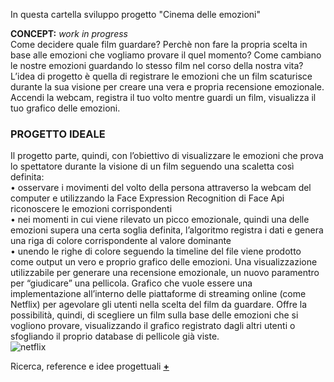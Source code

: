 In questa cartella sviluppo progetto "Cinema delle emozioni"  
  
**CONCEPT:** _work in progress_  
Come decidere quale film guardare? Perchè non fare la propria scelta in base alle emozioni che vogliamo provare il quel momento? Come cambiano le nostre emozioni guardando lo stesso film nel corso della nostra vita? 
L’idea di progetto è quella di registrare le emozioni che un film scaturisce durante la sua visione per creare una vera e propria recensione emozionale. 
Accendi la webcam, registra il tuo volto mentre guardi un film, visualizza il tuo grafico delle emozioni.  
  
### PROGETTO IDEALE
Il progetto parte, quindi, con l’obiettivo di visualizzare le emozioni che prova lo spettatore durante la visione di un film seguendo una scaletta così definita:  
• osservare i movimenti del volto della persona attraverso la webcam del computer e utilizzando la Face Expression Recognition di Face Api riconoscere le emozioni corrispondenti  
• nei momenti in cui viene rilevato un picco emozionale, quindi una delle emozioni supera una certa soglia definita, l’algoritmo registra i dati e genera una riga di colore corrispondente al valore dominante  
• unendo le righe di colore seguendo la timeline del file viene prodotto come output un vero e proprio grafico delle emozioni.
Una visualizzazione utilizzabile per generare una recensione emozionale, un nuovo paramentro per “giudicare” una pellicola.
Grafico che vuole essere una implementazione all’interno delle piattaforme di streaming online (come Netflix) per agevolare gli utenti nella scelta del film da guardare. Offre la possibilità, quindi, di scegliere un film sulla base delle emozioni che si vogliono provare, visualizzando il grafico registrato dagli altri utenti o sfogliando il proprio database di pellicole già viste.  
![netflix](https://github.com/eleonoradfr/archive/blob/master/eleonoradfr/Progetto/02_concept/netflix_grafico.jpg)

Ricerca, reference e idee progettuali [**+**](https://github.com/eleonoradfr/archive/blob/master/eleonoradfr/Progetto/02_concept/ricerca.md)

